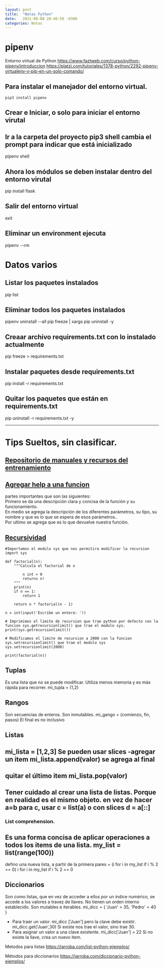 ```yaml
---
layout: post
title:  "Notas Python"
date:   2021-08-08 20:46:59 -0300
categories: Notas
---
```

# pipenv
Entorno virtual de Python
https://www.faztweb.com/curso/python-pipenv/introduccion
https://platzi.com/tutoriales/1378-python/2292-pipenv-virtualenv-y-pip-en-un-solo-comando/

## Para instalar el manejador del entorno virtual.
    pip3 install pipenv

## Crear e Iniciar, o solo para iniciar el entorno virutal
Ir a la carpeta del proyecto
    pip3 shell
cambia el prompt para indicar que está inicializado
-
pipenv shell
## Ahora los módulos se deben instalar dentro del entorno virutal
pip install flask

## Salir del entorno virtual
exit

## Eliminar un environment ejecuta
pipenv --rm

# Datos varios
## Listar los paquetes instalados
pip list
## Eliminar todos los paquetes instalados
pipenv uninstall --all
pip freeze | xargs pip uninstall -y
## Creaar archivo requirements.txt con lo instalado actualmente
pip freeze > requirements.txt
## Instalar paquetes desde requirements.txt
pip install -r requirements.txt
## Quitar los paquetes que están en requirements.txt
pip uninstall -r requirements.txt -y




---

# Tips Sueltos, sin clasificar.

## [Repositorio de manuales y recursos del entrenamiento](https://entrenamiento-python-basico.readthedocs.io/es/latest/index.html#)
## [Agregar help a una funcion](https://platzi.com/clases/1764-python-cs/25242-especificaciones-del-codigo/)  
partes importantes que son las siguientes:  
Primero se da una descripción clara y concisa de la función y su funcionamiento.  
En medio se agrega la descripción de los diferentes parámetros, su tipo, su nombre y que es lo que se espera de esos parámetros..  
Por ultimo se agrega que es lo que devuelve nuestra función.  

## [Recursividad](https://platzi.com/clases/1764-python-cs/25243-recursividad/)

```
#Importamos el modulo sys que nos permitira modificar la recursion
import sys

def factorial(n):
    """Calcula el factorial de n

        n int > 0
        returns n!
    """
    print(n)
    if n == 1:
        return 1
    
    return n * factorial(n - 1)

n = int(input('Escribe un entero: '))

# Imprimimos el limite de recursion que trae python por defecto con la funcion sys.getrecursionlimit() que trae el modulo sys. 
print(sys.getrecursionlimit())

# Modificamos el limite de recursion a 2000 con la funcion sys.setrecursionlimit() que trae el modulo sys
sys.setrecursionlimit(2000)

print(factorial(n))
```

## Tuplas
Es una lista que no se puede modificar.
Utiliza menos memoria y es más rápida para recorrer.
mi_tupla = (1,2)

## Rangos
Son secuencias de enteros.
Son inmutables.
mi_gango = (comienzo, fin, pasos)
El final es no inclusivo

## Listas
mi_lista = [1,2,3]
Se pueden usar slices
-agregar un item
mi_lista.append(valor)
se agrega al final
-
quitar el último item
mi_lista.pop(valor)
-
Tener cuidado al crear una lista de listas.
Porque en realidad es el mismo objeto.
en vez de hacer a=b
para c, usar
c = list(a)
o con slices
d = a[::]
-
### List comprehension.
Es una forma concisa de aplicar operaciones a todos los items de una lista.
my_list = list(range(100))
-
defino una nueva lista, a partir de la primera
pares = (i for i in my_list if i % 2 == 0)
i
for i in my_list
if i % 2 == 0

## Diccionarios
Son como listas, que en vez de acceder a ellos por un indice numérico, se accede a los valores a travez de llaves.
No tienen un orden interno establecido.
Son mutables e iterables.
mi_dicc = {
    'Juan' = 35,
    'Pedro' = 40
}
- Para traer un valor.
mi_dicc ['Juan']
pero la clave debe existir.
mi_dicc.get('Juan',30)
Si existe nos trae el valor, sino trae 30.
- Para asignar un valor a una clave existente.
mi_dicc['Juan'] = 22
Si no existe la llave, crea un nuevo item.

Metodos para listas
https://jarroba.com/list-python-ejemplos/

Métodos para diccionarios
https://jarroba.com/diccionario-python-ejemplos/



